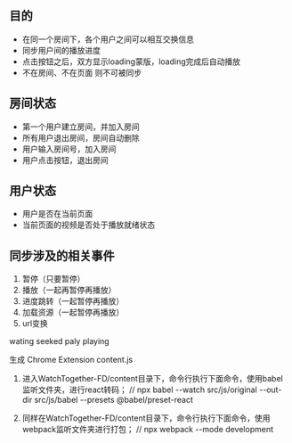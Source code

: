 
## 目的
- 在同一个房间下，各个用户之间可以相互交换信息
- 同步用户间的播放进度
- 点击按钮之后，双方显示loading蒙版，loading完成后自动播放
- 不在房间、不在页面 则不可被同步

## 房间状态
- 第一个用户建立房间，并加入房间
- 所有用户退出房间，房间自动删除
- 用户输入房间号，加入房间
- 用户点击按钮，退出房间

## 用户状态
- 用户是否在当前页面
- 当前页面的视频是否处于播放就绪状态


## 同步涉及的相关事件
1. 暂停（只要暂停）
2. 播放（一起再暂停再播放）
3. 进度跳转（一起暂停再播放）
4. 加载资源（一起暂停再播放）
5. url变换


wating
seeked
paly
playing


生成 Chrome Extension content.js
1. 进入WatchTogether-FD/content目录下，命令行执行下面命令，使用babel监听文件夹，进行react转码；
//  npx babel --watch src/js/original --out-dir src/js/babel --presets @babel/preset-react

2. 同样在WatchTogether-FD/content目录下，命令行执行下面命令，使用webpack监听文件夹进行打包；
//  npx webpack --mode development